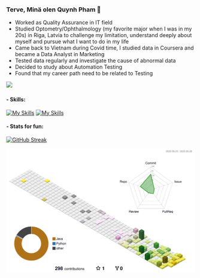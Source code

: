 
### Terve, Minä olen Quynh Pham 👋 
- Worked as Quality Assurance in IT field
- Studied Optometry/Ophthalmology (my favorite major when I was in my 20s) in Riga, Latvia to challenge my limitation, understand deeply about myself and pursue what I want to do in my life
- Came back to Vietnam during Covid time, I studied data in Coursera and became a Data Analyst in Marketing 
- Tested data regularly and investigate the cause of abnormal data
- Decided to study about Automation Testing
- Found that my career path need to be related to Testing
  
![](https://komarev.com/ghpvc/?username=ttqp2812fi&color=brightgreen)
#### - Skills: 

[![My Skills](https://skills.thijs.gg/icons?i=java,python&theme=light)](https://skills.thijs.gg) 
[![My Skills](https://skills.thijs.gg/icons?i=mysql,postgres&theme=light)](https://skills.thijs.gg)

#### - Stats for fun:

[![GitHub Streak](https://streak-stats.demolab.com/?user=ttqp2812fi&theme=merko&date_format=[Y.]n.j)](https://git.io/streak-stats)

![](./profile-3d-contrib/profile-season.svg)

